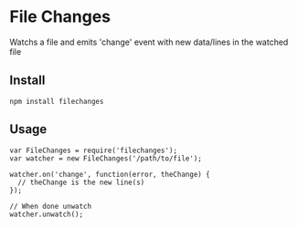 
# File Changes #

Watchs a file and emits 'change' event with new data/lines in the watched file

## Install ##

    npm install filechanges

## Usage ##

    var FileChanges = require('filechanges');
    var watcher = new FileChanges('/path/to/file');

    watcher.on('change', function(error, theChange) {
      // theChange is the new line(s)
    });

    // When done unwatch
    watcher.unwatch();
    